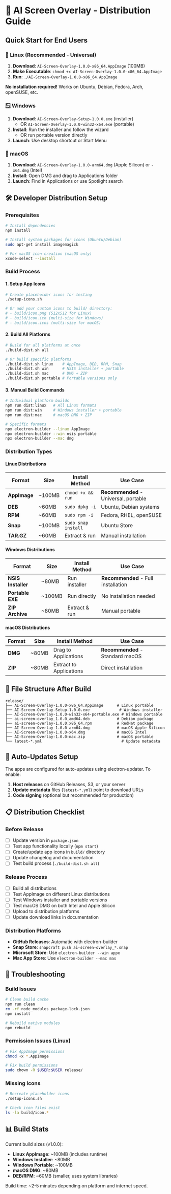 # 🚀 AI Screen Overlay - Distribution Guide

## Quick Start for End Users

### 🐧 Linux (Recommended - Universal)
1. **Download**: `AI-Screen-Overlay-1.0.0-x86_64.AppImage` (100MB)
2. **Make Executable**: `chmod +x AI-Screen-Overlay-1.0.0-x86_64.AppImage`
3. **Run**: `./AI-Screen-Overlay-1.0.0-x86_64.AppImage`

**No installation required!** Works on Ubuntu, Debian, Fedora, Arch, openSUSE, etc.

### 🪟 Windows  
1. **Download**: `AI-Screen-Overlay-Setup-1.0.0.exe` (installer)
   - OR `AI-Screen-Overlay-1.0.0-win32-x64.exe` (portable)
2. **Install**: Run the installer and follow the wizard
   - OR run portable version directly
3. **Launch**: Use desktop shortcut or Start Menu

### 🍎 macOS
1. **Download**: `AI-Screen-Overlay-1.0.0-arm64.dmg` (Apple Silicon) or `-x64.dmg` (Intel)
2. **Install**: Open DMG and drag to Applications folder
3. **Launch**: Find in Applications or use Spotlight search

## 🛠️ Developer Distribution Setup

### Prerequisites
```bash
# Install dependencies
npm install

# Install system packages for icons (Ubuntu/Debian)
sudo apt-get install imagemagick

# For macOS icon creation (macOS only)
xcode-select --install
```

### Build Process

#### 1. Setup App Icons
```bash
# Create placeholder icons for testing
./setup-icons.sh

# Or add your custom icons to build/ directory:
# - build/icon.png (512x512 for Linux)
# - build/icon.ico (multi-size for Windows)  
# - build/icon.icns (multi-size for macOS)
```

#### 2. Build All Platforms
```bash
# Build for all platforms at once
./build-dist.sh all

# Or build specific platforms
./build-dist.sh linux    # AppImage, DEB, RPM, Snap
./build-dist.sh win      # NSIS installer + portable
./build-dist.sh mac      # DMG + ZIP
./build-dist.sh portable # Portable versions only
```

#### 3. Manual Build Commands
```bash
# Individual platform builds
npm run dist:linux   # All Linux formats
npm run dist:win     # Windows installer + portable
npm run dist:mac     # macOS DMG + ZIP

# Specific formats
npx electron-builder --linux AppImage
npx electron-builder --win nsis portable
npx electron-builder --mac dmg
```

### Distribution Types

#### Linux Distributions
| Format | Size | Install Method | Use Case |
|--------|------|----------------|----------|
| **AppImage** | ~100MB | `chmod +x && run` | **Recommended** - Universal, portable |
| **DEB** | ~60MB | `sudo dpkg -i` | Ubuntu, Debian systems |
| **RPM** | ~60MB | `sudo rpm -i` | Fedora, RHEL, openSUSE |  
| **Snap** | ~100MB | `sudo snap install` | Ubuntu Store |
| **TAR.GZ** | ~60MB | Extract & run | Manual installation |

#### Windows Distributions
| Format | Size | Install Method | Use Case |
|--------|------|----------------|----------|
| **NSIS Installer** | ~80MB | Run installer | **Recommended** - Full installation |
| **Portable EXE** | ~100MB | Run directly | No installation needed |
| **ZIP Archive** | ~80MB | Extract & run | Manual portable |

#### macOS Distributions  
| Format | Size | Install Method | Use Case |
|--------|------|----------------|----------|
| **DMG** | ~80MB | Drag to Applications | **Recommended** - Standard macOS |
| **ZIP** | ~80MB | Extract to Applications | Direct installation |

## 📁 File Structure After Build

```
release/
├── AI-Screen-Overlay-1.0.0-x86_64.AppImage      # Linux portable
├── AI-Screen-Overlay-Setup-1.0.0.exe             # Windows installer
├── AI-Screen-Overlay-1.0.0-win32-x64-portable.exe # Windows portable
├── ai-screen-overlay_1.0.0_amd64.deb            # Debian package
├── ai-screen-overlay-1.0.0.x86_64.rpm           # RedHat package
├── AI-Screen-Overlay-1.0.0-arm64.dmg            # macOS Apple Silicon
├── AI-Screen-Overlay-1.0.0-x64.dmg              # macOS Intel
├── AI-Screen-Overlay-1.0.0-mac.zip              # macOS portable
└── latest-*.yml                                   # Update metadata
```

## 🔄 Auto-Updates Setup

The apps are configured for auto-updates using electron-updater. To enable:

1. **Host releases** on GitHub Releases, S3, or your server
2. **Update metadata** files (`latest-*.yml`) point to download URLs
3. **Code signing** (optional but recommended for production)

## 📋 Distribution Checklist

### Before Release
- [ ] Update version in `package.json`
- [ ] Test app functionality locally (`npm start`)
- [ ] Create/update app icons in `build/` directory
- [ ] Update changelog and documentation  
- [ ] Test build process (`./build-dist.sh all`)

### Release Process
- [ ] Build all distributions
- [ ] Test AppImage on different Linux distributions
- [ ] Test Windows installer and portable versions
- [ ] Test macOS DMG on both Intel and Apple Silicon
- [ ] Upload to distribution platforms
- [ ] Update download links in documentation

### Distribution Platforms
- **GitHub Releases**: Automatic with electron-builder
- **Snap Store**: `snapcraft push ai-screen-overlay_*.snap`
- **Microsoft Store**: Use `electron-builder --win appx`
- **Mac App Store**: Use `electron-builder --mac mas`

## 🚨 Troubleshooting

### Build Issues
```bash
# Clean build cache
npm run clean
rm -rf node_modules package-lock.json
npm install

# Rebuild native modules
npm rebuild
```

### Permission Issues (Linux)
```bash
# Fix AppImage permissions
chmod +x *.AppImage

# Fix build permissions  
sudo chown -R $USER:$USER release/
```

### Missing Icons
```bash
# Recreate placeholder icons
./setup-icons.sh

# Check icon files exist
ls -la build/icon.*
```

## 📊 Build Stats

Current build sizes (v1.0.0):
- **Linux AppImage**: ~100MB (includes runtime)
- **Windows Installer**: ~80MB 
- **Windows Portable**: ~100MB
- **macOS DMG**: ~80MB
- **DEB/RPM**: ~60MB (smaller, uses system libraries)

Build time: ~2-5 minutes depending on platform and internet speed.
